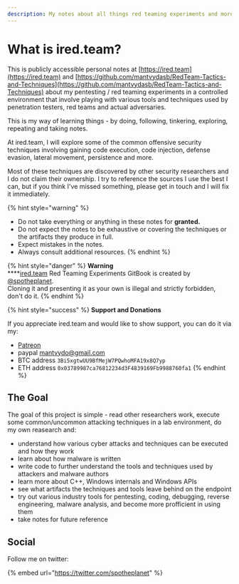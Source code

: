 ```yaml
---
description: My notes about all things red teaming experiments and more.
---
```


# What is ired.team?

This is publicly accessible personal notes at [https://ired.team](https://ired.team) and [https://github.com/mantvydasb/RedTeam-Tactics-and-Techniques](https://github.com/mantvydasb/RedTeam-Tactics-and-Techniques) about my pentesting / red teaming experiments in a controlled environment that involve playing with various tools and techniques used by penetration testers, red teams and actual adversaries.

This is my way of learning things - by doing, following, tinkering, exploring, repeating and taking notes.

At ired.team, I will explore some of the common offensive security techniques involving gaining code execution, code injection, defense evasion, lateral movement, persistence and more.

Most of these techniques are discovered by other security researchers and I do not claim their ownership. I try to reference the sources I use the best I can, but if you think I've missed something, please get in touch and I will fix it immediately.

{% hint style="warning" %}
* Do not take everything or anything in these notes for **granted.**
* Do not expect the notes to be exhaustive or covering the techniques or the artifacts they produce in full.
* Expect mistakes in the notes.
* Always consult additional resources.
{% endhint %}

{% hint style="danger" %}
**Warning**\
****[ired.team](https://ired.team) Red Teaming Experiments GitBook is created by [@spotheplanet](https://twitter.com/spotheplanet). \
Cloning it and presenting it as your own is illegal and strictly forbidden, don't do it.
{% endhint %}

{% hint style="success" %}
**Support and Donations**

If you appreciate ired.team and would like to show support, you can do it via my:

* [Patreon](http://patreon.com/iredteam)
* paypal mantvydo@gmail.com
* BTC address `3Bi5xgtwUU9BfMejW7PQwhoMFA19x8Q7yp`&#x20;
* ETH address `0x03789987ca76812234d3F4839169Fb9988760fa1`
{% endhint %}

## The Goal

The goal of this project is simple - read other researchers work, execute some common/uncommon attacking techniques in a lab environment, do my own reasearch and:

* understand how various cyber attacks and techniques can be executed and how they work
* learn about how malware is written
* write code to further understand the tools and techniques used by attackers and malware authors
* learn more about C++, Windows internals and Windows APIs
* see what artifacts the techniques and tools leave behind on the endpoint
* try out various industry tools for pentesting, coding, debugging, reverse engineering, malware analysis, and become more profficient in using them
* take notes for future reference

## Social

Follow me on twitter:

{% embed url="https://twitter.com/spotheplanet" %}

